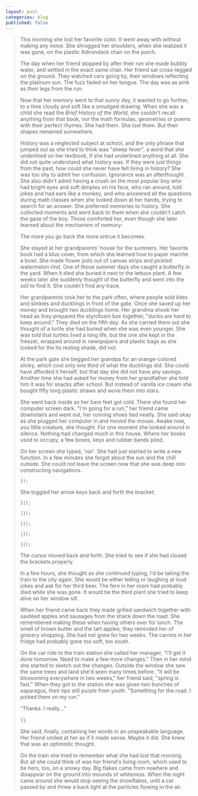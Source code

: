 ```yaml
---
layout: post
categories: blog
published: false
---
```

> This morning she lost her favorite color. It went away with without making any noise. She shrugged her shoulders, when she realized it was gone, on the plastic Adirondack chair on the porch.
> 
> The day when her friend stopped by after their run she made bubbly water, and settled in the exact same chair. Her friend sat cross-legged on the ground. They watched cars going by, their windows reflecting the platinum sun. The fuzz faded on her tongue. The day was as pink as their legs from the run.
> 
> Now that her memory went to that sunny day, it wanted to go further, to a time cloudy and soft like a smudged drawing. When she was a child she read the *Brief History of the World*, she couldn't recall anything from that book, nor the math formulas, geometries or poems with their perfect rhymes. She had them. She lost them. But their shapes remained somewhere.
> 
> History was a neglected subject at school, and the only phrase that jumped out as she tried to think was "sheep fever", a word that she underlined on her textbook, if she had underlined anything at all. She did not quite understand what history was. If they were just things from the past, how could she never have felt living in history? She was too shy to admit her confusion. Ignorance was an afterthought. She also didn't admit having a crush on the most popular boy who had bright eyes and soft dimples on his face, who ran around, told jokes and had ears like a monkey, and who answered all the questions during math classes when she looked down at her hands, trying to search for an answer. She preferred memories to history. She collected moments and went back to them when she couldn't catch the gaze of the boy. Those comforted her, even though she later learned about the mechanism of memory:
> 
> The more you go back the more untrue it becomes.
> 
> She stayed at her grandparents' house for the summers. Her favorite book had a blue cover, from which she learned how to paper marché a bowl. She made flower pots out of canvas strips and pickled watermelon rind. One of those summer days she caught a butterfly in the yard. When it died she buried it next to the lettuce plant. A few weeks later she suddenly thought of the butterfly and went into the soil to find it. She couldn't find any trace.
> 
> Her grandparents took her to the park often, where people sold kites and slinkies and ducklings in front of the gate. Once she saved up her money and brought two ducklings home. Her grandma shook her head as they prepared the styrofoam box together, "ducks are hard to keep around." They died on the fifth day. As she carried them out she thought of a turtle she had buried when she was even younger. She was told that turtles lived a long life, but the one she kept in the freezer, wrapped around in newspapers and plastic bags as she looked for the its resting shade, did not.
> 
> At the park gate she begged her grandpa for an orange-colored slinky, which cost only one third of what the ducklings did. She could have afforded it herself, but that day she did not have any savings. Another time she had asked for money from her grandfather she told him it was for snacks after school. But instead of vanilla ice cream she bought fifty long plastic straws and wove them into stars. 
> 
> She went back inside as her bare feet got cold. There she found her computer screen dark. "I'm going for a run," her friend came downstairs and went out, her running shoes tied neatly. She said okay as she plugged her computer in and moved the mouse. Awake now, you little creature, she thought. For one moment she looked around in silence. Nothing had changed much in this house. Where her books used to occupy, a few boxes, keys and rubber bands piled.
> 
> On her screen she typed, 'var'. She had just started to write a new function. In a few minutes she forgot about the sun and the chill outside. She could not leave the screen now that she was deep into constructing navigations.
> 
>`});`
> 
> She toggled her arrow keys back and forth the bracket:
> 
>`}|);`
> 
>`|});`
> 
>`}|);`
> 
>`|});`
> 
>`}|);`
> 
> The cursor moved back and forth. She tried to see if she had closed the brackets properly.
> 
> In a few hours, she thought as she continued typing, I'd be taking the train to the city again. She would be either telling or laughing at loud jokes and ask for her third beer. The fern in her room had probably died while she was gone. It would be the third plant she tried to keep alive on her window sill.
> 
> When her friend came back they made grilled sandwich together with sautéed apples and sausages from the shack down the road. She remembered making these when having others over for lunch. The smell of brown butter and the tart apples, they reminded her of grocery shopping. She had not gone for two weeks. The carrots in her fridge had probably gone too soft, too south.
> 
> On the car ride to the train station she called her manager, "I'll get it done tomorrow. Need to make a few more changes." Then in her mind she started to sketch out the changes. Outside the window she saw the same trees and land she'd seen many times before. "It will be blossoming everywhere in two weeks," her friend said, "spring is fast." When they got to the station she was given two bunches of asparagus, their tips still purple from youth. "Something for the road. I picked them on my run."
> 
> "Thanks. I really..."
> 
>`{}`.
> 
> She said, finally, containing her words in an unspeakable language. Her friend smiled at her as if it made sense. Maybe it did. She knew that was an optimistic thought.
> 
> On the train she tried to remember what she had lost that morning. But all she could think of was her friend's living room, which used to be hers, too, on a snowy day. Big flakes came from nowhere and disappear on the ground into mounds of whiteness. When the night came around she would stop seeing the snowflakes, until a car passed by and threw a back light at the particles flowing in the air.